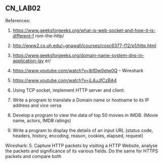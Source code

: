## CN_LAB02
References:
1. https://www.geeksforgeeks.org/what-is-web-socket-and-how-it-is-different-f
rom-the-http/
2. http://www2.cs.uh.edu/~gnawali/courses/cosc6377-f12/p1/http.html
3. https://www.geeksforgeeks.org/domain-name-system-dns-in-application-lay
er/
4. https://www.youtube.com/watch?v=lb1Dw0elw0Q – Wireshark
5. https://www.youtube.com/watch?v=jL4uJfCzBA4


1. Using TCP socket, implement HTTP server and client.
2. Write a program to translate a Domain name or hostname to its IP address
and vice versa
3. Develop a program to view the data of top 50 movies in IMDB. (Movie name,
actors, IMDB ratings)
4. Write a program to display the details of an input URL (status code, headers,
history, encoding, reason, cookies, elapsed, request)

Wireshark:
5. Capture HTTP packets by visiting a HTTP Website, analyse the packets and
significance of its various fields. Do the same for HTTPS packets and compare
both
